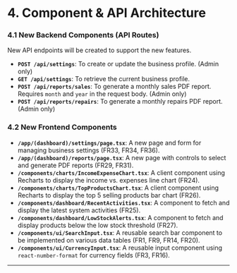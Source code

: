 # 4\. Component & API Architecture

### 4.1 New Backend Components (API Routes)

New API endpoints will be created to support the new features.

  - **`POST /api/settings`**: To create or update the business profile. (Admin only)
  - **`GET /api/settings`**: To retrieve the current business profile.
  - **`POST /api/reports/sales`**: To generate a monthly sales PDF report. Requires `month` and `year` in the request body. (Admin only)
  - **`POST /api/reports/repairs`**: To generate a monthly repairs PDF report. (Admin only)

### 4.2 New Frontend Components

  - **`/app/(dashboard)/settings/page.tsx`**: A new page and form for managing business settings (FR33, FR34, FR36).
  - **`/app/(dashboard)/reports/page.tsx`**: A new page with controls to select and generate PDF reports (FR29, FR31).
  - **`/components/charts/IncomeExpenseChart.tsx`**: A client component using Recharts to display the income vs. expenses line chart (FR24).
  - **`/components/charts/TopProductsChart.tsx`**: A client component using Recharts to display the top 5 selling products bar chart (FR26).
  - **`/components/dashboard/RecentActivities.tsx`**: A component to fetch and display the latest system activities (FR25).
  - **`/components/dashboard/LowStockAlerts.tsx`**: A component to fetch and display products below the low stock threshold (FR27).
  - **`/components/ui/SearchInput.tsx`**: A reusable search bar component to be implemented on various data tables (FR1, FR9, FR14, FR20).
  - **`/components/ui/CurrencyInput.tsx`**: A reusable input component using `react-number-format` for currency fields (FR3, FR16).

-----
